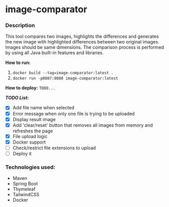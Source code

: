 # image-comparator

### Description

This tool compares two images, highlights the differences and generates the new image with highlighted differences between two original images.
Images should be same dimensions. The comparison process is performed by using all Java built-in features and libraries.

**How to run:**
1. ```docker build --tag=image-comparator:latest .```
2. ```docker run -p8887:8080 image-comparator:latest```

**How to deploy:**
```TODO...```

**_TODO List:_**
- [x] Add file name when selected
- [x] Error message when only one file is trying to be uploaded
- [x] Display result image 
- [x] Add 'clear/reset' button that removes all images from memory and refreshes the page
- [x] File upload logic
- [x] Docker support
- [ ] Check/restrict file extensions to upload
- [ ] Deploy it 

### Technologies used:
- Maven
- Spring Boot
- Thymeleaf
- TailwindCSS
- Docker